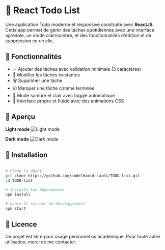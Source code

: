 # 📝 React Todo List

Une application Todo moderne et responsive construite avec **ReactJS**. Cette app permet de gérer des tâches quotidiennes avec une interface agréable, un mode clair/sombre, et des fonctionnalités d'édition et de suppression en un clic.


## 🎨 Fonctionnalités

- ✅ Ajouter des tâches avec validation minimale (3 caractères)
- 📝 Modifier les tâches existantes
- 🗑️ Supprimer une tâche
- ☑️ Marquer une tâche comme terminée
- 🌙 Mode sombre et clair avec toggle automatique
- 🧼 Interface propre et fluide avec des animations CSS


## 📸 Aperçu

**Light mode**
![Light mode](https://github.com/user-attachments/assets/9ae22f55-62de-4e04-b2ca-960b37dcc6be)

**Dark mode**
![Dark mode](https://github.com/user-attachments/assets/8e115d48-4604-421e-b5d9-e7fda82f16c6)


## 🚀 Installation

```bash

# Clone le dépôt
git clone https://github.com/abdelHamid-saidi/TODO-list.git
cd TODO-list

# Installe les dépendances
npm install

# Lance le serveur de développement
npm start

```


## 📄 Licence
Ce projet est libre pour usage personnel ou académique. Pour toute autre utilisation, merci de me contacter.
